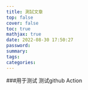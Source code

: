 ```yaml
---
title: 測試文章
top: false
cover: false
toc: true
mathjax: true
date: 2022-08-30 17:50:27
password:
summary:
tags:
categories:
---
```

###用于测试
测试github Action